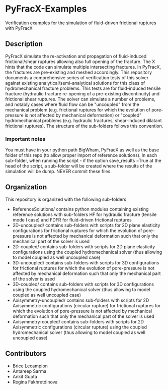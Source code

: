 # PyFracX-Examples
Verification examples for the simulation of fluid-driven frictional ruptures with PyFracX

## Description 
PyFracX simulate the re-activation and propagation of fluid-induced frictional/shear ruptures allowing also full opening of the fracture. The X hints that the code can simulate multiple intersecting fractures. In PyFracX, the fractures are pre-existing and meshed accordingly.
This repository documents a comprehensive series of verification tests of this solver against existing analytical/semi-analytical solutions for this class of hydromechanical fracture problems.
This tests are for fluid-induced tensile fracture (hydraulic fracture re-opening of a pre-existing discontinuity) and frictional shear ruptures. 
The solver can simulate a number of problems, and notably cases where fluid flow can be "uncoupled" from the mechanical problem (e.g.  frictional ruptures for which the evolution of pore-pressure is not affected by mechanical deformation) or "coupled" hydromechanical problems (e.g. hydraulic fractures, shear-induced dilatant frictional ruptures). The structure of the sub-folders follows this convention.

### Important notes

You must have in your python path BigWham, PyFracX as well as the base folder of this repo (to allow proper import of reference solutions).
In each sub-folder, when running the script - if the option save_results =True at the head of the script, a sub-folder will be created where the results of the simulation will be dump. NEVER commit these files.

## Organization
This repository is organized with the following sub-folders

- ReferenceSolutions/ contains python modules containing existing reference solutions with sub-folders HF for hydraulic fracture (tensile mode I case) and FDFR for fluid-driven frictional ruptures
-  2D-uncoupled/ contains sub-folders with scripts for 2D plane elasticity configurations for frictional ruptures for which the evolution of pore-pressure is not affected by mechanical deformation such that only the mechanical part of the solver is used
- 2D-coupled/ contains sub-folders with scripts for 2D plane elasticity configurations using the coupled hydromechanical solver (thus allowing to model coupled as well uncoupled case)
-  3D-uncoupled/ contains sub-folders with scripts for 3D configurations for frictional ruptures for which the evolution of pore-pressure is not affected by mechanical deformation such that only the mechanical part of the solver is used
- 3D-coupled/ contains sub-folders with scripts for 3D configurations using the coupled hydromechanical solver (thus allowing to model coupled as well uncoupled case)
-  Axisymmetry-uncoupled/ contains sub-folders with scripts for 2D Axisymmetric configurations (circular rupture) for frictional ruptures for which the evolution of pore-pressure is not affected by mechanical deformation such that only the mechanical part of the solver is used
- Axisymmetry-coupled/ contains sub-folders with scripts for 2D Axisymmetric configurations (circular rupture) using the coupled hydromechanical solver (thus allowing to model coupled as well uncoupled case)




## Contributors

- Brice Lecampion
- Antareep Sarma
- Ankit Gupta
- Regina Fakhretdinova

